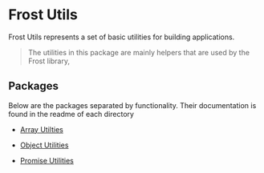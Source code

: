 # Frost Utils

Frost Utils represents a set of basic utilities for building applications.

> The utilities in this package are mainly helpers that are used by the Frost library, 

## Packages

Below are the packages separated by functionality. Their documentation is found in the readme of each directory

- [Array Utilties](https://github.com/Bashkir15/frost/tree/master/packages/frost-utils/src/array)

- [Object Utilities](https://github.com/Bashkir15/frost/tree/master/packages/frost-utils/src/objects)

- [Promise Utilities](https://github.com/Bashkir15/frost/tree/master/packages/frost-utils/src/promise)
